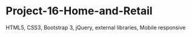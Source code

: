 # Project-16-Home-and-Retail
HTML5, CSS3, Bootstrap 3, jQuery, external libraries, Mobile responsive
